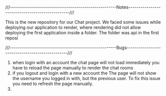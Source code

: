 
///-----------------------------------------------------Notes------------------------------------------------///

This is the new repository for our Chat project. We faced some issues while deploying our application to render, where rendering did not allow deploying the first application inside a folder. The folder was api in the first reposi


///-----------------------------------------------------Bugs------------------------------------------------///
1. when login with an account the chat page will not load immediately you have to reload the page manually to render the chat rooms
2. if you logout and login with a new account the The page will not show the username you logged in with, but the previous user. To fix this issue you need to refresh the page manually.
3. 



